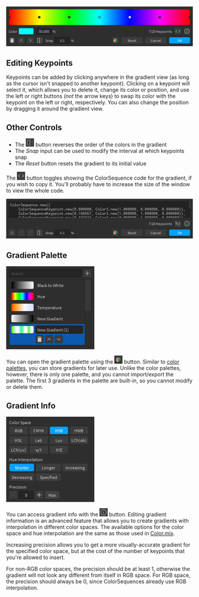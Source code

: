 ![The gradient editor window](../images/gradient-editor.png)

## Editing Keypoints

Keypoints can be added by clicking anywhere in the gradient view (as long as the cursor isn't snapped to another keypoint). Clicking on a keypoint will select it, which allows you to delete it, change its color or position, and use the left or right buttons (*not* the arrow keys) to swap its color with the keypoint on the left or right, respectively. You can also change the position by dragging it around the gradient view.

## Other Controls

- The ![reverse keypoint](../images/reverse.png) button reverses the order of the colors in the gradient
- The *Snap* input can be used to modify the interval at which keypoints snap
- The *Reset* button resets the gradient to its initial value

The ![ColorSequence code toggle](../images/cs-code-toggle.png) button toggles showing the ColorSequence code for the gradient, if you wish to copy it. You'll probably have to increase the size of the window to view the whole code.

![ColorSequence code](../images/cs-code-view.png)

## Gradient Palette

![The gradient palette window](../images/gradient-palette.png)

You can open the gradient palette using the ![gradient palette](../images/gradient-palette-btn.png) button. Similar to [color palettes](../color-editor/#palettes), you can store gradients for later use. Unlike the color palettes, however, there is only one palette, and you cannot import/export the palette. The first 3 gradients in the palette are built-in, so you cannot modify or delete them.

## Gradient Info

![The gradient information window](../images/gradient-info.png)

You can access gradient info with the ![gradient information](../images/gradient-info-btn.png) button. Editing gradient information is an advanced feature that allows you to create gradients with interpolation in different color spaces. The available options for the color space and hue interpolation are the same as those used in [Color.mix](https://blupo.github.io/Color/api/color/#colormix).

Increasing precision allows you to get a more visually-accurate gradient for the specified color space, but at the cost of the number of keypoints that you're allowed to insert.

For non-RGB color spaces, the precision should be at least 1, otherwise the gradient will not look any different from itself in RGB space. For RGB space, the precision should always be 0, since ColorSequences already use RGB interpolation.
